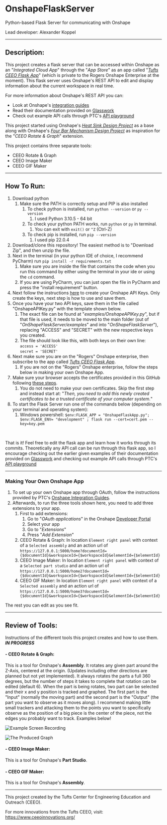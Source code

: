 # OnshapeFlaskServer
Python-based Flask Server for communicating with Onshape

Lead developer: Alexander Koppel

---
## Description:

This project creates a flask server that can be accessed within Onshape as an "_Integrated Cloud App_" through the 
"_App Store_" as an app called
"_[Tufts CEEO Flask App](https://appstore.onshape.com/apps/Design%20&%20Documentation/L2TGY3UQFV4RPW7XMYDTQ76QXIK6NYLFUBT7NSI=/description)_"
(which is private to the Rogers Onshape Enterprise at the moment). This flask server uses Onshape's REST API to edit and 
display information about the current workspace in real time. 

For more information about Onshape's REST API you can:
- Look at Onshape's [integration guides](https://github.com/PTC-Education/Onshape-Integration-Guides)
- Read their documentation provided on [Glasswork](https://cad.onshape.com/glassworks/explorer/#/)
- Check out example API calls through PTC's [API playground](https://github.com/PTC-Education/PTC-API-Playground)

This project started using Onshape's [_Heat Sink Design Project_](https://github.com/PTC-Education/Heat-Sink-Design) 
as a base along with Onshape's [_Four Bar Mechanism Design Project_](https://github.com/PTC-Education/Four-Bar-Mechanism) 
as inspiration for the "_CEEO Rotate & Graph_" extension.

This project contains three separate tools:
- CEEO Rotate & Graph
- CEEO Image Maker
- CEEO GIF Maker

---
## How To Run:

1. Download python
   1. Make sure the PATH is correctly setup and PIP is also installed
      1. To check python is installed, run `python --version` or `py --version`
         1. I used Python 3.10.5 - 64 bit
      2. To check your python PATH works, run `python` or `py` in terminal.
         1. You can exit with `exit()` or `^Z` (Ctrl-Z)
      3. To check pip is installed, run `pip --version`
         1. I used pip 22.0.4
2. Download/clone this repository! The easiest method is to "Download Zip", and then unzip the file.
3. Next in the terminal (in your python IDE of choice, I recommend PyCharm) run `pip install -r requirements.txt`
   1. Make sure you are inside the file that contains the code when you run this command by either using the terminal in
your ide or using the `cd` command.
   2. If you are using PyCharm, you can just open the file in PyCharm and press the "install requirement" button.
4. Next follow the instructions
[here](https://github.com/PTC-Education/Onshape-Integration-Guides/blob/main/API_Intro.md#2-generating-your-onshape-api-keys)
to create your Onshape API Keys. Only create the keys, next step is how to use and save them.
5. Once you have your two API keys, save them in the file called "OnshapeAPIKey.py" with the template shown below.
   1. The exact file can be found at "_examples/OnshapeAPIKey.py_", but if that file is used, it needs to be moved to
the main folder (out of "_OnShapeFlaskServer/examples_" and into "_OnShapeFlaskServer_"), replacing "ACCESS" and "SECRET"
with the new respective keys you created.
   2. The file should look like this, with both keys on their own line: <br>
      `access = 'ACCESS'` <br>
      `secret = 'SECRET'`
6. Next make sure you are on the "Rogers" Onshape enterprise, then subscribe to the app called
[_Tufts CEEO Flask App_](https://appstore.onshape.com/apps/Design%20&%20Documentation/L2TGY3UQFV4RPW7XMYDTQ76QXIK6NYLFUBT7NSI=/description).
   1. If you are not on the "Rogers" Onshape enterprise, follow the steps below in making your own Onshape App.
7. Make sure your browser accepts the certificates provided in this GitHub following
[these steps](https://github.com/PTC-Education/Onshape-Integration-Guides/blob/main/Flask_Intro.md#3-configure-flask-as-https). 
   1. You do not need to make your own certificates. Skip the first step and instead start at: "_Then, you need to add 
this newly created certificates to be a trusted certificate of your computer system._"
8. To start the Flask Server run one of the commands below (depending on your terminal and operating system):
   1. Windows powershell: `$env:FLASK_APP = "OnshapeFlaskApp.py"; $env:FLASK_ENV= "development" ; flask run --cert=cert.pem --key=key.pem`

<br>

That is it! Feel free to edit the flask app and learn how it works through its commits. Theoretically any API call can
be run through this flask app, so I encourage checking out the earlier given examples of their documentation provided on
[Glasswork](https://cad.onshape.com/glassworks/explorer/#/) and checking out example API calls through PTC's 
[API playground](https://github.com/PTC-Education/PTC-API-Playground)

---

### Making Your Own Onshape App
1. To set up your own Onshape app through OAuth, follow the instructions provided by PTC's 
[Onshape Integration Guides](https://github.com/PTC-Education/Onshape-Integration-Guides/blob/main/Flask_Intro.md#41-onshape-integration-through-oauth).
2. Afterwards, to run the three tools shown here, you need to add three extensions to your app.
   1. First to add extensions:
      1. Go to "_OAuth applications_" in the Onshape [Developer Portal](https://dev-portal.onshape.com/)
      2. Select your app
      3. Go to "_Extensions_"
      4. Press "_Add Extension_"
   2. CEEO Rotate & Graph: In location `Element right panel` with context of a `Selected assembly` and an action url 
   of `https://127.0.0.1:5000/home?documentId={$documentId}&workspaceId={$workspaceId}&elementId={$elementId}`
   3. CEEO Image Maker: In location `Element right panel` with context of a `Selected part studio` and an action url
   of `https://127.0.0.1:5000/home2?documentId={$documentId}&workspaceId={$workspaceId}&elementId={$elementId}`
   4. CEEO GIF Maker: In location `Element right panel` with context of a `Selected assembly` and an action url
   of `https://127.0.0.1:5000/home3?documentId={$documentId}&workspaceId={$workspaceId}&elementId={$elementId}`

The rest you can edit as you see fit.

---
## Review of Tools: 
Instructions of the different tools this project creates and how to use them.
***IN PROGRESS***

#### - CEEO Rotate & Graph:
This is a tool for Onshape's **Assembly**. It rotates any given part around the Z-Axis, centered at the origin. (Updates
including other directions are planned but not yet implemented). It always rotates the parts a full 360 degrees, but the
number of steps it takes to complete that rotation can be edited (default 6). When the part is being rotates, two part
can be selected and their x and y position is tracked and graphed. The first part is the "Input" (normally the moving
part) and the second part is the "Output" (the part you want to observe as it moves along). I recommend making little
small trackers and attacking them to the points you want to specifically observe as the position of a big piece is 
the center of the piece, not the edges you probably want to track. Examples below!

![Example Screen Recording](C:\Users\alexk\Desktop\CEEO\OnShapeFlaskServer\examples\FourBarRotation.gif)

![The Produced Graph](C:\Users\alexk\Desktop\CEEO\OnShapeFlaskServer\examples\Graph.jfif)

#### - CEEO Image Maker:
This is a tool for Onshape's **Part Studio**.

#### - CEEO GIF Maker:
This is a tool for Onshape's **Assembly**.

---
This project created by the Tufts Center for Engineering Education and Outreach (CEEO).

For more innovations from the Tufts CEEO, visit: https://www.ceeoinnovations.org/
